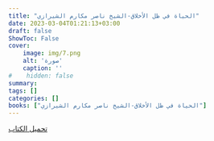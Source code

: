 ```yaml
---
title: "الحياة في ظل الأخلاق-الشيخ ناصر مكارم الشيرازي"
date: 2023-03-04T01:21:13+03:00
draft: false
ShowToc: False
cover:
    image: img/7.png
    alt: 'صورة'
    caption: ''
#    hidden: false
summary: 
tags: []
categories: []
books: ["الحياة في ظل الأخلاق-الشيخ ناصر مكارم الشيرازي"]
---
```

[تحميل الكتاب](./../../books/7.pdf)